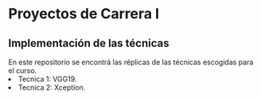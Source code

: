 # Proyectos de Carrera I

<h2>Implementación de las técnicas</h2>
En este repositorio se encontrá las réplicas de las técnicas escogidas para el curso.
<li>Tecnica 1: VGG19. </li>
<li>Tecnica 2: Xception. </li>
